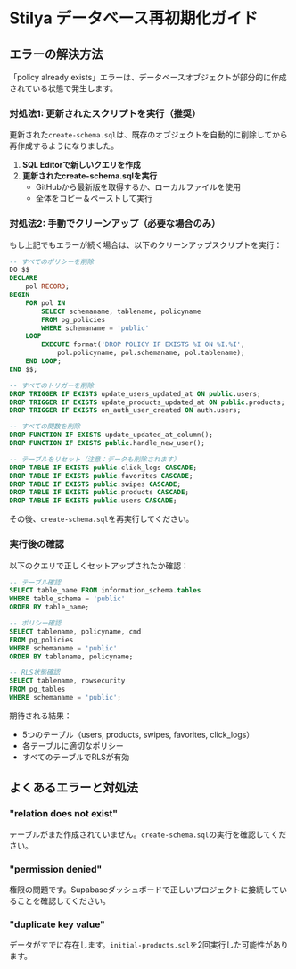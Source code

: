 # Stilya データベース再初期化ガイド

## エラーの解決方法

「policy already exists」エラーは、データベースオブジェクトが部分的に作成されている状態で発生します。

### 対処法1: 更新されたスクリプトを実行（推奨）

更新された`create-schema.sql`は、既存のオブジェクトを自動的に削除してから再作成するようになりました。

1. **SQL Editorで新しいクエリを作成**
2. **更新されたcreate-schema.sqlを実行**
   - GitHubから最新版を取得するか、ローカルファイルを使用
   - 全体をコピー＆ペーストして実行

### 対処法2: 手動でクリーンアップ（必要な場合のみ）

もし上記でもエラーが続く場合は、以下のクリーンアップスクリプトを実行：

```sql
-- すべてのポリシーを削除
DO $$ 
DECLARE
    pol RECORD;
BEGIN
    FOR pol IN 
        SELECT schemaname, tablename, policyname 
        FROM pg_policies 
        WHERE schemaname = 'public'
    LOOP
        EXECUTE format('DROP POLICY IF EXISTS %I ON %I.%I', 
            pol.policyname, pol.schemaname, pol.tablename);
    END LOOP;
END $$;

-- すべてのトリガーを削除
DROP TRIGGER IF EXISTS update_users_updated_at ON public.users;
DROP TRIGGER IF EXISTS update_products_updated_at ON public.products;
DROP TRIGGER IF EXISTS on_auth_user_created ON auth.users;

-- すべての関数を削除
DROP FUNCTION IF EXISTS update_updated_at_column();
DROP FUNCTION IF EXISTS public.handle_new_user();

-- テーブルをリセット（注意：データも削除されます）
DROP TABLE IF EXISTS public.click_logs CASCADE;
DROP TABLE IF EXISTS public.favorites CASCADE;
DROP TABLE IF EXISTS public.swipes CASCADE;
DROP TABLE IF EXISTS public.products CASCADE;
DROP TABLE IF EXISTS public.users CASCADE;
```

その後、`create-schema.sql`を再実行してください。

### 実行後の確認

以下のクエリで正しくセットアップされたか確認：

```sql
-- テーブル確認
SELECT table_name FROM information_schema.tables 
WHERE table_schema = 'public' 
ORDER BY table_name;

-- ポリシー確認
SELECT tablename, policyname, cmd 
FROM pg_policies 
WHERE schemaname = 'public'
ORDER BY tablename, policyname;

-- RLS状態確認
SELECT tablename, rowsecurity 
FROM pg_tables 
WHERE schemaname = 'public';
```

期待される結果：
- 5つのテーブル（users, products, swipes, favorites, click_logs）
- 各テーブルに適切なポリシー
- すべてのテーブルでRLSが有効

## よくあるエラーと対処法

### "relation does not exist"
テーブルがまだ作成されていません。`create-schema.sql`の実行を確認してください。

### "permission denied"
権限の問題です。Supabaseダッシュボードで正しいプロジェクトに接続していることを確認してください。

### "duplicate key value"
データがすでに存在します。`initial-products.sql`を2回実行した可能性があります。
